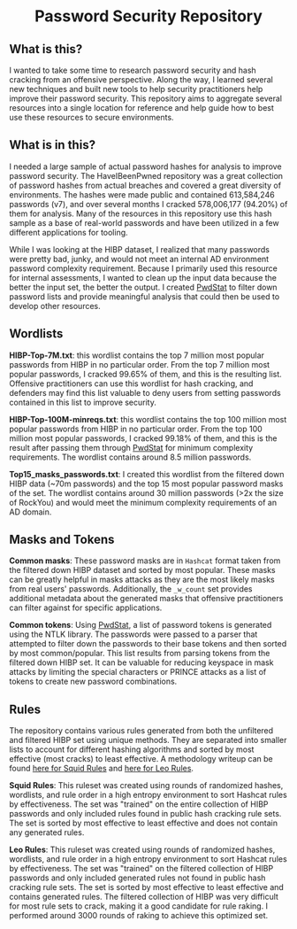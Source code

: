 <h1 align="center">
Password Security Repository
</h1>

## What is this?
I wanted to take some time to research password security and hash cracking from an offensive perspective. Along the way, I learned several new techniques and built new tools to help security practitioners help improve their password security. This repository aims to aggregate several resources into a single location for reference and help guide how to best use these resources to secure environments. 

## What is in this?
I needed a large sample of actual password hashes for analysis to improve password security. The HaveIBeenPwned repository was a great collection of password hashes from actual breaches and covered a great diversity of environments. The hashes were made public and contained 613,584,246 passwords (v7), and over several months I cracked 578,006,177 (94.20%) of them for analysis. Many of the resources in this repository use this hash sample as a base of real-world passwords and have been utilized in a few different applications for tooling.

While I was looking at the HIBP dataset, I realized that many passwords were pretty bad, junky, and would not meet an internal AD environment password complexity requirement. Because I primarily used this resource for internal assessments, I wanted to clean up the input data because the better the input set, the better the output. I created [PwdStat](https://github.com/JakeWnuk/PwdStat) to filter down password lists and provide meaningful analysis that could then be used to develop other resources. 

## Wordlists
**HIBP-Top-7M.txt**: this wordlist contains the top 7 million most popular passwords from HIBP in no particular order. From the top 7 million most popular passwords, I cracked 99.65% of them, and this is the resulting list. Offensive practitioners can use this wordlist for hash cracking, and defenders may find this list valuable to deny users from setting passwords contained in this list to improve security.

**HIBP-Top-100M-minreqs.txt**: this wordlist contains the top 100 million most popular passwords from HIBP in no particular order. From the top 100 million most popular passwords, I cracked 99.18% of them, and this is the result after passing them through [PwdStat](https://github.com/JakeWnuk/PwdStat) for minimum complexity requirements. The wordlist contains around 8.5 million passwords.

**Top15_masks_passwords.txt**: I created this wordlist from the filtered down HIBP data (~70m passwords) and the top 15 most popular password masks of the set. The wordlist contains around 30 million passwords (>2x the size of RockYou) and would meet the minimum complexity requirements of an AD domain. 

## Masks and Tokens
**Common masks**: These password masks are in `Hashcat` format taken from the filtered down HIBP dataset and sorted by most popular. These masks can be greatly helpful in masks attacks as they are the most likely masks from real users' passwords. Additionally, the `_w_count` set provides additional metadata about the generated masks that offensive practitioners can filter against for specific applications.

**Common tokens**: Using [PwdStat](https://github.com/JakeWnuk/PwdStat), a list of password tokens is generated using the NTLK library. The passwords were passed to a parser that attempted to filter down the passwords to their base tokens and then sorted by most common/popular. This list results from parsing tokens from the filtered down HIBP set. It can be valuable for reducing keyspace in mask attacks by limiting the special characters or PRINCE attacks as a list of tokens to create new password combinations. 

## Rules
The repository contains various rules generated from both the unfiltered and filtered HIBP set using unique methods. They are separated into smaller lists to account for different hashing algorithms and sorted by most effective (most cracks) to least effective.
A methodology writeup can be found [here for Squid Rules](https://jakewnuk.com/posts/cracking-half-billion-passwords-custom-rules-wordlists/) and [here for Leo Rules](https://jakewnuk.com/posts/cracking-half-billion-passwords-analysis/).

**Squid Rules**: This ruleset was created using rounds of randomized hashes, wordlists, and rule order in a high entropy environment to sort Hashcat rules by effectiveness. The set was "trained" on the entire collection of HIBP passwords and only included rules found in public hash cracking rule sets. The set is sorted by most effective to least effective and does not contain any generated rules. 

**Leo Rules**: This ruleset was created using rounds of randomized hashes, wordlists, and rule order in a high entropy environment to sort Hashcat rules by effectiveness. The set was "trained" on the filtered collection of HIBP passwords and only included generated rules not found in public hash cracking rule sets. The set is sorted by most effective to least effective and contains generated rules. The filtered collection of HIBP was very difficult for most rule sets to crack, making it a good candidate for rule raking. I performed around 3000 rounds of raking to achieve this optimized set. 